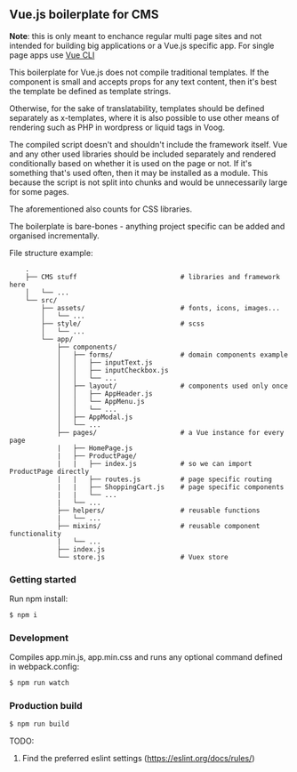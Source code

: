 ## Vue.js boilerplate for CMS

**Note**: this is only meant to enchance regular multi page sites and not intended
for building big applications or a Vue.js specific app. For single page apps use
[Vue CLI](https://cli.vuejs.org/)

This boilerplate for Vue.js does not compile traditional templates. If the component is
small and accepts props for any text content, then it's best the template be defined
as template strings.

Otherwise, for the sake of translatability, templates should be defined separately as
x-templates, where it is also possible to use other means of rendering such as PHP in
wordpress or liquid tags in Voog.

The compiled script doesn't and shouldn't include the framework itself. Vue and any other
used libraries should be included separately and rendered conditionally based on whether it
is used on the page or not. If it's something that's used often, then it may be installed as
a module. This because the script is not split into chunks and would be unnecessarily large
for some pages.

The aforementioned also counts for CSS libraries.

The boilerplate is bare-bones - anything project specific can be added and organised incrementally.

File structure example:
```
    .
    ├── CMS stuff                          # libraries and framework here
    │   └── ...
    └── src/
        ├── assets/                        # fonts, icons, images...
        │   └── ...
        ├── style/                         # scss
        │   └── ...
        └── app/
            ├── components/
            │   ├── forms/                 # domain components example
            │   │   ├── inputText.js
            │   │   ├── inputCheckbox.js
            │   │   └── ...
            │   ├── layout/                # components used only once
            │   │   ├── AppHeader.js
            │   │   └── AppMenu.js
            │   │   └── ...
            │   ├── AppModal.js
            │   └── ...
            ├── pages/                     # a Vue instance for every page
            |   ├── HomePage.js
            |   ├── ProductPage/
            |   |   ├── index.js           # so we can import ProductPage directly
            |   |   ├── routes.js          # page specific routing
            |   |   ├── ShoppingCart.js    # page specific components
            |   |   └── ...
            |   └── ...
            ├── helpers/                   # reusable functions
            |   └── ...
            ├── mixins/                    # reusable component functionality
            |   └── ...
            ├── index.js
            └── store.js                   # Vuex store
```

### Getting started
Run npm install:

```bash
$ npm i
```

### Development
Compiles app.min.js, app.min.css and runs any optional command defined in webpack.config:

```bash
$ npm run watch
```

### Production build
```bash
$ npm run build
```

TODO:
1. Find the preferred eslint settings (https://eslint.org/docs/rules/)

